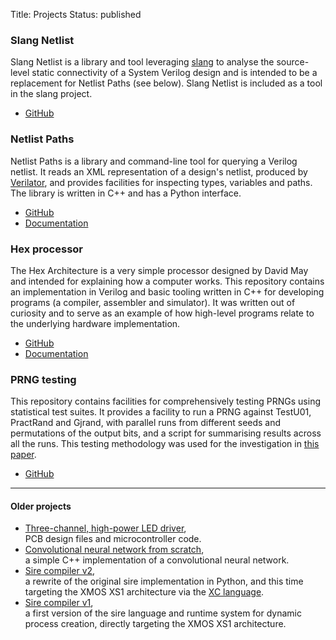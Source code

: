Title: Projects
Status: published

### Slang Netlist

Slang Netlist is a library and tool leveraging [slang](https://sv-lang.com) to
analyse the source-level static connectivity of a System Verilog design and is
intended to be a replacement for Netlist Paths (see below). Slang Netlist is
included as a tool in the slang project.

- [GitHub](https://github.com/MikePopoloski/slang)

### Netlist Paths

Netlist Paths is a library and command-line tool for querying a Verilog
netlist. It reads an XML representation of a design's netlist, produced by
[Verilator](https://www.veripool.org/projects/verilator), and provides
facilities for inspecting types, variables and paths. The library is written in
C++ and has a Python interface.

- [GitHub](https://github.com/jameshanlon/netlist-paths)
- [Documentation](https://jameshanlon.github.io/netlist-paths)

### Hex processor

The Hex Architecture is a very simple processor designed by David May and
intended for explaining how a computer works. This repository contains an
implementation in Verilog and basic tooling written in C++ for developing
programs (a compiler, assembler and simulator). It was written out of curiosity
and to serve as an example of how high-level programs relate to the underlying
hardware implementation.

- [GitHub](https://github.com/jameshanlon/hex-processor)
- [Documentation](https://jameshanlon.github.io/hex-processor)

### PRNG testing

This repository contains facilities for comprehensively testing PRNGs using
statistical test suites. It provides a facility to run a PRNG against TestU01,
PractRand and Gjrand, with parallel runs from different seeds and permutations
of the output bits, and a script for summarising results across all the runs.
This testing methodology was used for the investigation in [this
paper](https://arxiv.org/abs/2203.04058).

- [GitHub](https://github.com/jameshanlon/prng-testing)

<hr>

#### Older projects

- [Three-channel, high-power LED driver](https://github.com/jameshanlon/3C-HP-LED-driver),<br>
  PCB design files and microcontroller code.
- [Convolutional neural network from scratch](https://github.com/jameshanlon/convolutional-neural-network),<br>
  a simple C++ implementation of a convolutional neural network.
- [Sire compiler v2](https://github.com/jameshanlon/tool_sire),<br>
  a rewrite of the original sire implementation in Python, and this time
  targeting the XMOS XS1 architecture via the
  [XC language](/the-xc-programming-language.html).
- [Sire compiler v1](https://github.com/jameshanlon/sire),<br>
  a first version of the sire language and runtime system for dynamic process
  creation, directly targeting the XMOS XS1 architecture.
